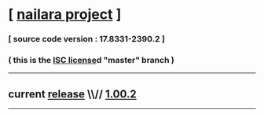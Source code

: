 
# [ [nailara project](http://www.nailara.net/) ]

### [ source code version : 17.8331-2390.2 ]

### ( this is the [ISC license](license)d "master" branch )
---
## current [release](https://github.com/anotherlink/nailara/releases) \\\\// [1.00.2](https://github.com/anotherlink/nailara/releases/tag/1.00.2)
---
